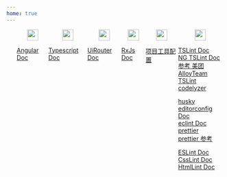 ```yaml
---
home: true
---
```


<div id="home">
<ul class="summary">
<li class="item">
<img class="item-icon" src="/assets/img/angular.svg">

[Angular Doc](https://angular.cn/)

</li>
<li class="item">
<img class="item-icon" src="/assets/img/typescript.svg">

[Typescript Doc](https://www.tslang.cn/docs/home.html)

</li>
<li class="item">
<img class="item-icon" src="/assets/img/ui-router.svg">

[UiRouter Doc](https://ui-router.github.io/ng2/)

</li>
<li class="item">
<img class="item-icon" src="/assets/img/rxjs.png">

[RxJs Doc](https://cn.rx.js.org/)

</li>
<li class="item">
<img class="item-icon" src="/assets/img/tool.svg">

[项目工具配置](/pages/vs-code/extensions)  

</li>
<li class="item">
<img class="item-icon" src="/assets/img/other.svg">

[TSLint Doc](https://palantir.github.io/tslint/)  
[NG TSLint Doc](https://github.com/fulls1z3/angular-tslint-rules)  
[参考 美团](https://tech.meituan.com/2019/01/17/exploring-the-tslint-static-checking-tool-on-the-react-native-project.html)  
[AlloyTeam TSLint](https://github.com/AlloyTeam/tslint-config-alloy/blob/master/index.js)  
[codelyzer](https://www.baidu.com/s?wd=codelyzer&tn=98012088_2_dg&ch=8)  

[husky](https://www.npmjs.com/package/husky)  
[editorconfig Doc](https://editorconfig.org)  
[eclint Doc](https://github.com/jedmao/eclint)  
[prettier](https://prettier.io/)  
[prettier 参考](https://segmentfault.com/a/1190000015315545?utm_source=tag-newest)  

[ESLint Doc](https://ui-router.github.io/ng2/)  
[CssLint Doc](https://ui-router.github.io/ng2/)  
[HtmlLint Doc](https://ui-router.github.io/ng2/)  

</li>
</ul>
</div>

<style>
.summary {
  display: flex;
  justify-content: space-between;
}

.summary .item {
  list-style: none;
  position: relative;
  padding-top: 26px;
}
.summary .item .item-icon {
  height: 26px;
  position: absolute;
  top: 0;
  left: 50%;
  transform: translateX(-50%);
}
</style>
